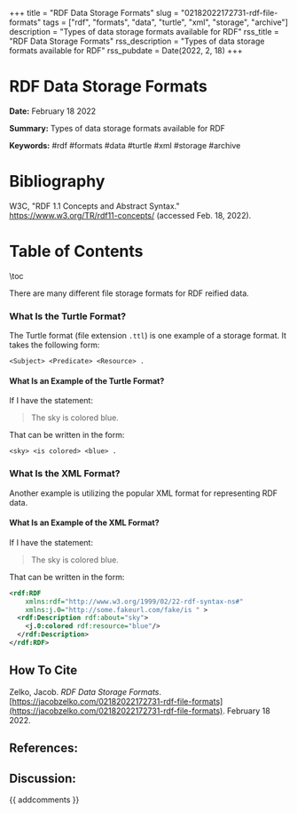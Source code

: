 +++
title = "RDF Data Storage Formats"
slug = "02182022172731-rdf-file-formats"
tags = ["rdf", "formats", "data", "turtle", "xml", "storage", "archive"]
description = "Types of data storage formats available for RDF"
rss_title = "RDF Data Storage Formats"
rss_description = "Types of data storage formats available for RDF"
rss_pubdate = Date(2022, 2, 18)
+++



RDF Data Storage Formats
=========

**Date:** February 18 2022

**Summary:** Types of data storage formats available for RDF

**Keywords:** #rdf #formats #data #turtle #xml #storage #archive

Bibliography
==========

W3C, "RDF 1.1 Concepts and Abstract Syntax." https://www.w3.org/TR/rdf11-concepts/ (accessed Feb. 18, 2022).

Table of Contents
=========

\toc

There are many different file storage formats for RDF reified data.

### What Is the Turtle Format?

The Turtle format (file extension `.ttl`) is one example of a storage format. It takes the following form:

```
<Subject> <Predicate> <Resource> .
```

#### What Is an Example of the Turtle Format?

If I have the statement:

> The sky is colored blue.


That can be written in the form:

```
<sky> <is colored> <blue> .
```

### What Is the XML Format?

Another example is utilizing the popular XML format for representing RDF data.

#### What Is an Example of the XML Format?

If I have the statement:

> The sky is colored blue.


That can be written in the form:

```xml
<rdf:RDF
    xmlns:rdf="http://www.w3.org/1999/02/22-rdf-syntax-ns#"
    xmlns:j.0="http://some.fakeurl.com/fake/is " > 
  <rdf:Description rdf:about="sky">
    <j.0:colored rdf:resource="blue"/>
  </rdf:Description>
</rdf:RDF>
```
## How To Cite

 Zelko, Jacob. _RDF Data Storage Formats_. [https://jacobzelko.com/02182022172731-rdf-file-formats](https://jacobzelko.com/02182022172731-rdf-file-formats). February 18 2022.
## References:
## Discussion: 

{{ addcomments }}
